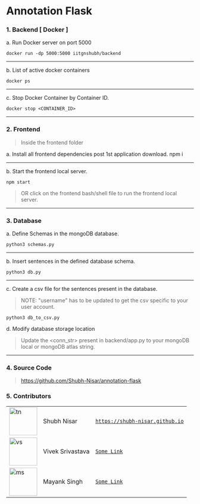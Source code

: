 # Annotation Flask

### 1. Backend [ Docker ]

a. Run Docker server on port 5000

    docker run -dp 5000:5000 iitgnshubh/backend

---

b. List of active docker containers

    docker ps

---

c. Stop Docker Container by Container ID.

    docker stop <CONTAINER_ID>

---

### 2. Frontend

> Inside the frontend folder

a. Install all frontend dependencies post 1st application download.
npm i

---

b. Start the frontend local server.

    npm start

> OR click on the frontend bash/shell file to run the frontend local server.

---

### 3. Database

a. Define Schemas in the mongoDB database.

    python3 schemas.py

---

b. Insert sentences in the defined database schema.

    python3 db.py

---

c. Create a csv file for the sentences present in the database.

> NOTE: "username" has to be updated to get the csv specific to your user account.

    python3 db_to_csv.py

d. Modify database storage location

> Update the <conn_str> present in backend/app.py to your mongoDB local or mongoDB atlas string.

---

### 4. Source Code

> https://github.com/Shubh-Nisar/annotation-flask

### 5. Contributors

|                                                                                                                                           |                  |                                                                  |
| ----------------------------------------------------------------------------------------------------------------------------------------- | ---------------- | ---------------------------------------------------------------- |
| <img  width="75"  alt="tn"  src="https://user-images.githubusercontent.com/65038837/126761822-ca949453-540f-40f1-a8cd-9a1ed3e4cae2.jpeg"> | Shubh Nisar      | [`https://shubh-nisar.github.io`](https://shubh-nisar.github.io) |
| <img  width="75"  alt="vs"  src="">                                                                                                       | Vivek Srivastava | [`Some Link`](https://www.linkedin.com/)                         |
| <img  width="75"  alt="ms"  src="">                                                                                                       | Mayank Singh     | [`Some Link`](https://www.linkedin.com/)                         |
